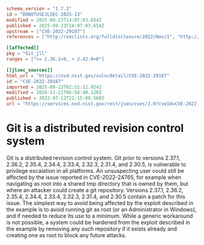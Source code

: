 ```toml
schema_version = "1.7.3"
id = "DONOTUSEJLSEC-2025-13"
modified = 2025-09-23T14:07:03.654Z
published = 2025-09-23T14:07:03.654Z
upstream = ["CVE-2022-29187"]
references = ["http://seclists.org/fulldisclosure/2022/Nov/1", "http://www.openwall.com/lists/oss-security/2022/07/14/1", "https://github.blog/2022-04-12-git-security-vulnerability-announced", "https://github.com/git/git/security/advisories/GHSA-j342-m5hw-rr3v", "https://lists.debian.org/debian-lts-announce/2022/12/msg00025.html", "https://lists.fedoraproject.org/archives/list/package-announce%40lists.fedoraproject.org/message/DDI325LOO2XBDDKLINOAQJEG6MHAURZE/", "https://lists.fedoraproject.org/archives/list/package-announce%40lists.fedoraproject.org/message/DIKWISWUDFT2FAITYIA6372BVLH3OOOC/", "https://lists.fedoraproject.org/archives/list/package-announce%40lists.fedoraproject.org/message/HVOLER2PIGMHPQMDGG4RDE2KZB74QLA2/", "https://lists.fedoraproject.org/archives/list/package-announce%40lists.fedoraproject.org/message/TRZG5CDUQ27OWTPC5MQOR4UASNXHWEZS/", "https://lists.fedoraproject.org/archives/list/package-announce%40lists.fedoraproject.org/message/UDZRZAL7QULOB6V7MKT66MOMWJLBJPX4/", "https://lists.fedoraproject.org/archives/list/package-announce%40lists.fedoraproject.org/message/YROCMBWYFKRSS64PO6FUNM6L7LKBUKVW/", "https://lore.kernel.org/git/xmqqv8s2fefi.fsf%40gitster.g/T/#u", "https://security.gentoo.org/glsa/202312-15", "https://security.gentoo.org/glsa/202401-17", "https://support.apple.com/kb/HT213496", "http://seclists.org/fulldisclosure/2022/Nov/1", "http://www.openwall.com/lists/oss-security/2022/07/14/1", "https://github.blog/2022-04-12-git-security-vulnerability-announced", "https://github.com/git/git/security/advisories/GHSA-j342-m5hw-rr3v", "https://lists.debian.org/debian-lts-announce/2022/12/msg00025.html", "https://lists.fedoraproject.org/archives/list/package-announce%40lists.fedoraproject.org/message/DDI325LOO2XBDDKLINOAQJEG6MHAURZE/", "https://lists.fedoraproject.org/archives/list/package-announce%40lists.fedoraproject.org/message/DIKWISWUDFT2FAITYIA6372BVLH3OOOC/", "https://lists.fedoraproject.org/archives/list/package-announce%40lists.fedoraproject.org/message/HVOLER2PIGMHPQMDGG4RDE2KZB74QLA2/", "https://lists.fedoraproject.org/archives/list/package-announce%40lists.fedoraproject.org/message/TRZG5CDUQ27OWTPC5MQOR4UASNXHWEZS/", "https://lists.fedoraproject.org/archives/list/package-announce%40lists.fedoraproject.org/message/UDZRZAL7QULOB6V7MKT66MOMWJLBJPX4/", "https://lists.fedoraproject.org/archives/list/package-announce%40lists.fedoraproject.org/message/YROCMBWYFKRSS64PO6FUNM6L7LKBUKVW/", "https://lore.kernel.org/git/xmqqv8s2fefi.fsf%40gitster.g/T/#u", "https://security.gentoo.org/glsa/202312-15", "https://security.gentoo.org/glsa/202401-17", "https://support.apple.com/kb/HT213496"]

[[affected]]
pkg = "Git_jll"
ranges = [">= 2.36.1+0, < 2.42.0+0"]

[[jlsec_sources]]
html_url = "https://nvd.nist.gov/vuln/detail/CVE-2022-29187"
id = "CVE-2022-29187"
imported = 2025-09-23T02:52:12.924Z
modified = 2024-11-21T06:58:40.120Z
published = 2022-07-12T21:15:09.560Z
url = "https://services.nvd.nist.gov/rest/json/cves/2.0?cveId=CVE-2022-29187"
```

# Git is a distributed revision control system

Git is a distributed revision control system. Git prior to versions 2.37.1, 2.36.2, 2.35.4, 2.34.4, 2.33.4, 2.32.3, 2.31.4, and 2.30.5, is vulnerable to privilege escalation in all platforms. An unsuspecting user could still be affected by the issue reported in CVE-2022-24765, for example when navigating as root into a shared tmp directory that is owned by them, but where an attacker could create a git repository. Versions 2.37.1, 2.36.2, 2.35.4, 2.34.4, 2.33.4, 2.32.3, 2.31.4, and 2.30.5 contain a patch for this issue. The simplest way to avoid being affected by the exploit described in the example is to avoid running git as root (or an Administrator in Windows), and if needed to reduce its use to a minimum. While a generic workaround is not possible, a system could be hardened from the exploit described in the example by removing any such repository if it exists already and creating one as root to block any future attacks.

